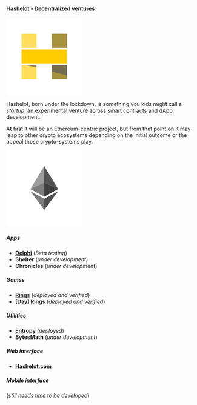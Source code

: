 #### Hashelot - Decentralized ventures

![Hash me like one of your french blocks.](/images/hashelot_wbg.png)

Hashelot, born under the lockdown, is something you kids might call a *startup*, an experimental venture across smart contracts and dApp development.

At first it will be an Ethereum-centric project, but from that point on it may leap to other crypto ecosystems depending on the initial outcome or the appeal those crypto-systems play.

![I think I might have sharded!](/images/hashelot_ethereum_wbg.png)

##### Apps
- [**Delphi**](/apps/ethereum/delphi) (*Beta testing*)
- **Shelter** (*under development*)
- **Chronicles** (*under development*)

##### Games
- [**Rings**](/games/ethereum/rings) (*deployed and verified*)
- [**[Day] Rings**](/games/ethereum/dayrings) (*deployed and verified*)

##### Utilities
- [**Entropy**](/utilities/ethereum/entropy) (*deployed*)
- **BytesMath** (*under development*)

##### Web interface
- [**Hashelot.com**](https://www.hashelot.com)

##### Mobile interface
(*still needs time to be developed*)
